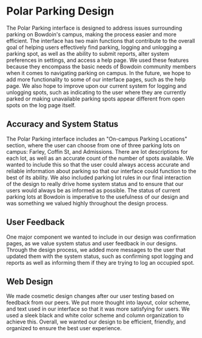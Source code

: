 # Polar Parking Design
The Polar Parking interface is designed to address issues surrounding parking on Bowdoin's campus, making the process easier and more efficient. The interface has two main functions that contribute to the overall goal of helping users effectively find parking, logging and unlogging a parking spot, as well as the ability to submit reports, alter system preferences in settings, and access a help page. We used these features because they encompass the basic needs of Bowdoin community members when it comes to navigating parking on campus. In the future, we hope to add more functionality to some of our interface pages, such as the help page. We also hope to improve upon our current system for logging and unlogging spots, such as indicating to the user where they are currently parked or making unavailable parking spots appear different from open spots on the log page itself.
## Accuracy and System Status
The Polar Parking interface includes an "On-campus Parking Locations" section, where the user can choose from one of three parking lots on campus: Farley, Coffin St, and Admissions. There are lot descriptions for each lot, as well as an accurate count of the number of spots available. We wanted to include this so that the user could always access accurate and reliable information about parking so that our interface could function to the best of its ability. We also included parking lot rules in our final interaction of the design to really drive home system status and to ensure that our users would always be as informed as possible. The status of current parking lots at Bowdoin is imperative to the usefulness of our design and was something we valued highly throughout the design process.
## User Feedback
One major component we wanted to include in our design was confirmation pages, as we value system status and user feedback in our designs. Through the design process, we added more messages to the user that updated them with the system status, such as confirming spot logging and reports as well as informing them if they are trying to log an occupied spot. 
## Web Design
We made cosmetic design changes after our user testing based on feedback from our peers. We put more thought into layout, color scheme, and text used in our interface so that it was more satisfying for users. We used a sleek black and white color scheme and column organization to achieve this. Overall, we wanted our design to be efficient, friendly, and organized to ensure the best user experience.